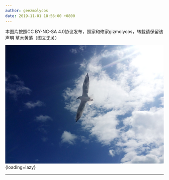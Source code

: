 ```yaml
---
author: geezmolycos
date: 2019-11-01 18:56:00 +0800
---
```


本图片按照CC BY-NC-SA 4.0协议发布，照家和修家gizmolycos，转载请保留该声明 草木黄落（图文无关）

![](/images/qq-zone/2019-11-01-bird.jpg){loading=lazy}

---
